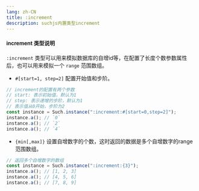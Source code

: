 ```yaml
---
lang: zh-CN
title: :increment
description: suchjs内置类型increment
---
```


#### increment 类型说明

`:increment` 类型可以用来模拟数据库的自增id等，在配置了长度个数参数属性后，也可以用来模拟一个 `range` 范围数组。

- `#[start=1, step=2]` 配置开始值和步阶。

```javascript
// increment的配置有两个参数
// start: 表示初始值，默认为1
// step: 表示递增的步阶，默认为1
// 表示值从0开始，步阶为2
const instance = Such.instance(":increment:#[start=0,step=2]"); 
instance.a(); // `0`
instance.a(); // `2` 
instance.a(); // `4`
```

- `{min[,max]}` 设置自增数字的个数，这时返回的数据是多个自增数字的range范围数组。

```javascript
// 返回多个自增数字的数组
const instance = Such.instance(":increment:{3}");
instance.a(); // [1, 2, 3]
instance.a(); // [4, 5, 6] 
instance.a(); // [7, 8, 9]
```